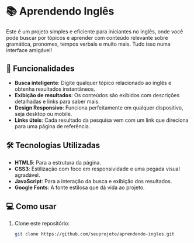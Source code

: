 # 📚 Aprendendo Inglês

Este é um projeto simples e eficiente para iniciantes no inglês, onde você pode buscar por tópicos e aprender com conteúdo relevante sobre gramática, pronomes, tempos verbais e muito mais. Tudo isso numa interface amigável!

## 🚀 Funcionalidades

- **Busca inteligente**: Digite qualquer tópico relacionado ao inglês e obtenha resultados instantâneos.
- **Exibição de resultados**: Os conteúdos são exibidos com descrições detalhadas e links para saber mais.
- **Design Responsivo**: Funciona perfeitamente em qualquer dispositivo, seja desktop ou mobile.
- **Links úteis**: Cada resultado da pesquisa vem com um link que direciona para uma página de referência.

## 🛠️ Tecnologias Utilizadas

- **HTML5**: Para a estrutura da página.
- **CSS3**: Estilização com foco em responsividade e uma pegada visual agradável.
- **JavaScript**: Para a interação da busca e exibição dos resultados.
- **Google Fonts**: A fonte estilosa que dá vida ao projeto.

## 💻 Como usar

1. Clone este repositório:
   ```bash
   git clone https://github.com/seuprojeto/aprendendo-ingles.git

 

